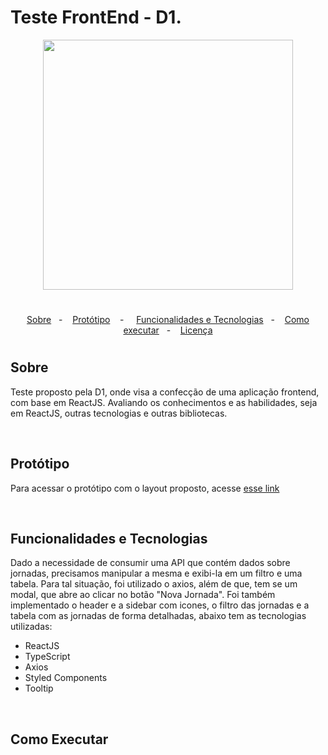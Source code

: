 # Teste FrontEnd - D1.


<div align="center">
   <img src="https://user-images.githubusercontent.com/82816967/147830302-d6bba366-9527-482f-ace7-d310b2ebe889.png" width="400px"/>
</div>

#

<p align="center">
  <a href="#sobre">Sobre</a>&nbsp;&nbsp; - &nbsp;&nbsp;
  <a href="#prototipo">Protótipo</a>&nbsp;&nbsp;&nbsp; - &nbsp;&nbsp;&nbsp;
  <a href="#funcionalidades">Funcionalidades e Tecnologias</a>&nbsp;&nbsp; - &nbsp;&nbsp;
  <a href="#executar">Como executar</a>&nbsp;&nbsp; - &nbsp;&nbsp;
  <a href="#licença">Licença</a>
</p>


#

## Sobre
   <p>
      <a name="sobre"></a>
      Teste proposto pela D1, onde visa a confecção de uma aplicação frontend, com base em ReactJS. Avaliando os conhecimentos e as habilidades, seja em ReactJS, outras tecnologias e outras bibliotecas.
   </p> <br/>
   
   <a name="prototipo"></a>
## Protótipo
   
   Para acessar o protótipo com o layout proposto, acesse [esse link](https://xd.adobe.com/view/f41cc902-3388-42d8-826a-8cbd874656bb-a14f/)

   
<br/><a name="funcionalidades"></a>
## Funcionalidades e Tecnologias
   <p>
      Dado a necessidade de consumir uma API que contém dados sobre jornadas, precisamos manipular a mesma e exibi-la em um filtro e uma tabela. Para tal situação, foi utilizado o axios, além de que, tem se um modal, que abre ao clicar no botão "Nova Jornada". Foi também implementado o header e a sidebar com icones, o filtro das jornadas e a tabela com as jornadas de forma detalhadas, abaixo tem as tecnologias utilizadas: <br/>
   
   <ul>
      <li>ReactJS</li>
      <li>TypeScript</li>
      <li>Axios</li>
      <li>Styled Components</li>
      <li>Tooltip</li>
   </ul>
   </p>
   
   
<br/><a name="executar"></a>
## Como Executar

